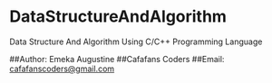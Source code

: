 # DataStructureAndAlgorithm
Data Structure And Algorithm Using C/C++ Programming Language

##Author: Emeka Augustine
##Cafafans Coders
##Email: cafafanscoders@gmail.com